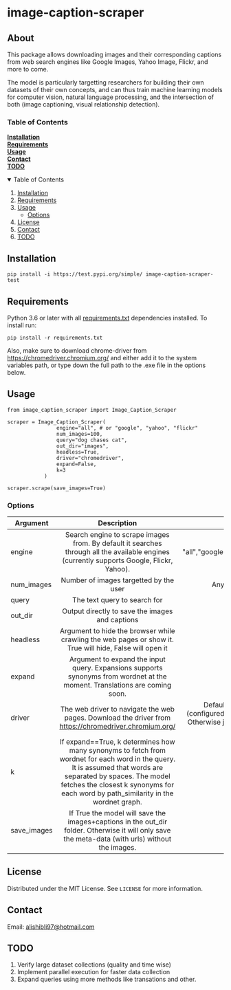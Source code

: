 # image-caption-scraper

## About

This package allows downloading images and their corresponding captions from web search engines like Google Images, Yahoo Image, Flickr, and more to come.

The model is particularly targetting researchers for building their own datasets of their own concepts, and can thus train machine learning models for computer vision, natural language processing, and the intersection of both (image captioning, visual relationship detection).

### Table of Contents
**[Installation](#Installation)**<br>
**[Requirements](#Requirements)**<br>
**[Usage](#Usage)**<br>
**[Contact](#Contact)**<br>
**[TODO](#TODO)**<br>

<details open="open">
  <summary>Table of Contents</summary>
  <ol>
    <li><a href="#Installation">Installation</a></li>
    <li><a href="#Requirements">Requirements</a></li>
    <li>
      <a href="#Usage">Usage</a>
      <ul>
        <li><a href="#Options">Options</a></li>
      </ul>
    </li>
    <li><a href="#License">License</a></li>
    <li><a href="#Contact">Contact</a></li>
    <li><a href="#TODO">TODO</a></li>
  </ol>
</details>

## Installation
`pip install -i https://test.pypi.org/simple/ image-caption-scraper-test`

## Requirements
Python 3.6 or later with all [requirements.txt](https://github.com/alishibli97/image-caption-scraper/blob/main/requirements.txt) dependencies installed. To install run:

`pip install -r requirements.txt`

Also, make sure to download chrome-driver from https://chromedriver.chromium.org/ and either add it to the system variables path, or type down the full path to the .exe file in the options below.

## Usage
```
from image_caption_scraper import Image_Caption_Scraper

scraper = Image_Caption_Scraper(
                engine="all", # or "google", "yahoo", "flickr"
                num_images=100,
                query="dog chases cat",
                out_dir="images",
                headless=True,
                driver="chromedriver",
                expand=False,
                k=3
            )

scraper.scrape(save_images=True)
```
### Options
| Argument        | Description           | Options  |
| ------------- |:-------------:| -----:|
| engine      | Search engine to scrape images from. By default it searches through all the available engines (currently supports Google, Flickr, Yahoo). | "all","google","flickr","yahoo" |
| num_images      | Number of images targetted by the user      |  Any number (int) > 0 |
| query | The text query to search for      | Any text query |
| out_dir | Output directly to save the images and captions      |  Any text string |
| headless | Argument to hide the browser while crawling the web pages or show it. True will hide, False will open it  | 'True' or 'False' |
| expand | Argument to expand the input query. Expansions supports synonyms from wordnet at the moment. Translations are coming soon.   | 'True' or 'False' |
| driver | The web driver to navigate the web pages. Download the driver from https://chromedriver.chromium.org/ | Default='chromedriver' (configured in System Path). Otherwise just type the path to the .exe file |
| k | If expand==True, k determines how many synonyms to fetch from wordnet for each word in the query. It is assumed that words are separated by spaces. The model fetches the closest k synonyms for each word by path_similarity in the wordnet graph.   | 'True' or 'False' |
| save_images | If True the model will save the images+captions in the out_dir folder. Otherwise it will only save the meta-data (with urls) without the images. | 'True' or 'False' |

## License

Distributed under the MIT License. See `LICENSE` for more information.

## Contact
Email: alishibli97@hotmail.com

## TODO
1. Verify large dataset collections (quality and time wise)
2. Implement parallel execution for faster data collection
3. Expand queries using more methods like transations and other.
